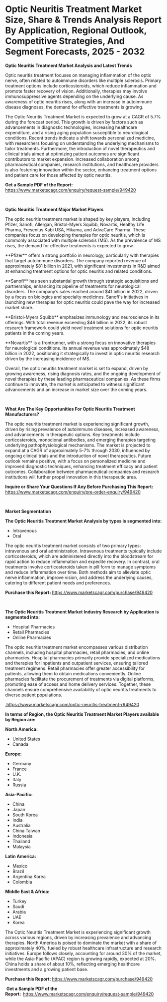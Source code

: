 <p><h1>Optic Neuritis Treatment Market Size, Share & Trends Analysis Report By Application, Regional Outlook, Competitive Strategies, And Segment Forecasts, 2025 - 2032</h1></p><p><strong>Optic Neuritis Treatment Market Analysis and Latest Trends</strong></p>
<p><p>Optic neuritis treatment focuses on managing inflammation of the optic nerve, often related to autoimmune disorders like multiple sclerosis. Primary treatment options include corticosteroids, which reduce inflammation and promote faster recovery of vision. Additionally, therapies may involve immunosuppressive agents depending on the underlying cause. As awareness of optic neuritis rises, along with an increase in autoimmune disease diagnoses, the demand for effective treatments is growing.</p><p>The Optic Neuritis Treatment Market is expected to grow at a CAGR of 5.7% during the forecast period. This growth is driven by factors such as advancements in diagnostic technologies, increasing healthcare expenditure, and a rising aging population susceptible to neurological conditions. Recent trends indicate a shift towards personalized medicine, with researchers focusing on understanding the underlying mechanisms to tailor treatments. Furthermore, the introduction of novel therapeutics and clinical trials aimed at optimizing patient outcomes are significant contributors to market expansion. Increased collaboration among pharmaceutical companies, research institutions, and healthcare providers is also fostering innovation within the sector, enhancing treatment options and patient care for those affected by optic neuritis.</p></p>
<p><strong>Get a Sample PDF of the Report:&nbsp;</strong> <a href="https://www.marketscagr.com/enquiry/request-sample/949420?utm_campaign=3044&utm_medium=2&utm_source=Github&utm_content=ia&utm_term=17042025&utm_id=optic-neuritis-treatment">https://www.marketscagr.com/enquiry/request-sample/949420</a></p>
<p>&nbsp;</p>
<p><strong>Optic Neuritis Treatment Major Market Players</strong></p>
<p><p>The optic neuritis treatment market is shaped by key players, including Pfizer, Sanofi, Allergan, Bristol-Myers Squibb, Novartis, Healthy Life Pharma, Fresenius Kabi USA, Hikama, and AdvaCare Pharma. These companies focus on developing therapies for optic neuritis, which is commonly associated with multiple sclerosis (MS). As the prevalence of MS rises, the demand for effective treatments is expected to grow.</p><p>**Pfizer** offers a strong portfolio in neurology, particularly with therapies that target autoimmune disorders. The company reported revenue of approximately $81 billion in 2021, with significant investments in R&D aimed at enhancing treatment options for optic neuritis and related conditions.</p><p>**Sanofi** has seen substantial growth through strategic acquisitions and partnerships, enhancing its pipeline of treatments for neurological disorders. The company’s sales reached around $41 billion in 2022, driven by a focus on biologics and specialty medicines. Sanofi's initiatives in launching new therapies for optic neuritis could pave the way for increased market share.</p><p>**Bristol-Myers Squibb** emphasizes immunology and neuroscience in its offerings. With total revenue exceeding $46 billion in 2022, its robust research framework could yield novel treatment solutions for optic neuritis patients in the coming years.</p><p>**Novartis** is a frontrunner, with a strong focus on innovative therapies for neurological conditions. Its annual revenue was approximately $48 billion in 2022, positioning it strategically to invest in optic neuritis research driven by the increasing incidence of MS.</p><p>Overall, the optic neuritis treatment market is set to expand, driven by growing awareness, rising diagnosis rates, and the ongoing development of novel therapies by these leading pharmaceutical companies. As these firms continue to innovate, the market is anticipated to witness significant advancements and an increase in market size over the coming years.</p></p>
<p>&nbsp;</p>
<p><strong>What Are The Key Opportunities For Optic Neuritis Treatment Manufacturers?</strong></p>
<p><p>The optic neuritis treatment market is experiencing significant growth, driven by rising prevalence of autoimmune diseases, increased awareness, and advancements in therapeutic options. Key treatments include corticosteroids, monoclonal antibodies, and emerging therapies targeting underlying pathophysiological mechanisms. The market is projected to expand at a CAGR of approximately 5-7% through 2030, influenced by ongoing clinical trials and the introduction of novel therapeutics. Future outlook remains positive, with a focus on personalized medicine and improved diagnostic techniques, enhancing treatment efficacy and patient outcomes. Collaboration between pharmaceutical companies and research institutions will further propel innovation in this therapeutic area.</p></p>
<p><strong>Inquire or Share Your Questions If Any Before Purchasing This Report:</strong> <a href="https://www.marketscagr.com/enquiry/pre-order-enquiry/949420?utm_campaign=3044&utm_medium=2&utm_source=Github&utm_content=ia&utm_term=17042025&utm_id=optic-neuritis-treatment">https://www.marketscagr.com/enquiry/pre-order-enquiry/949420</a></p>
<p>&nbsp;</p>
<p><strong>Market Segmentation</strong></p>
<p><strong>The Optic Neuritis Treatment Market Analysis by types is segmented into:</strong></p>
<p><ul><li>Intravenous</li><li>Oral</li></ul></p>
<p><p>The optic neuritis treatment market consists of two primary types: intravenous and oral administration. Intravenous treatments typically include corticosteroids, which are administered directly into the bloodstream for rapid action to reduce inflammation and expedite recovery. In contrast, oral treatments involve corticosteroids taken in pill form to manage symptoms and reduce inflammation over time. Both methods aim to alleviate optic nerve inflammation, improve vision, and address the underlying causes, catering to different patient needs and preferences.</p></p>
<p><strong>Purchase this Report:&nbsp;</strong><a href="https://www.marketscagr.com/purchase/949420?utm_campaign=3044&utm_medium=2&utm_source=Github&utm_content=ia&utm_term=17042025&utm_id=optic-neuritis-treatment">https://www.marketscagr.com/purchase/949420</a></p>
<p>&nbsp;</p>
<p><strong>The Optic Neuritis Treatment Market Industry Research by Application is segmented into:</strong></p>
<p><ul><li>Hospital Pharmacies</li><li>Retail Pharmacies</li><li>Online Pharmacies</li></ul></p>
<p><p>The optic neuritis treatment market encompasses various distribution channels, including hospital pharmacies, retail pharmacies, and online pharmacies. Hospital pharmacies primarily provide specialized medications and therapies for inpatients and outpatient services, ensuring tailored treatment regimens. Retail pharmacies offer greater accessibility for patients, allowing them to obtain medications conveniently. Online pharmacies facilitate the procurement of treatments via digital platforms, promoting ease of access and home delivery services. Together, these channels ensure comprehensive availability of optic neuritis treatments to diverse patient populations.</p></p>
<p><a href="https://www.marketscagr.com/optic-neuritis-treatment-r949420?utm_campaign=3044&utm_medium=2&utm_source=Github&utm_content=ia&utm_term=17042025&utm_id=optic-neuritis-treatment">&nbsp;https://www.marketscagr.com/optic-neuritis-treatment-r949420</a></p>
<p><strong>In terms of Region, the Optic Neuritis Treatment Market Players available by Region are:</strong></p>
<p>
    <p> <strong> North America: </strong>
        <ul>
            <li>United States</li>
            <li>Canada</li>
        </ul>
        </p> 
    <p> <strong> Europe: </strong>
        <ul>
            <li>Germany</li>
            <li>France</li>
            <li>U.K.</li>
            <li>Italy</li>
            <li>Russia</li>
        </ul>
        </p> 
    <p> <strong> Asia-Pacific: </strong>
        <ul>
            <li>China</li>
            <li>Japan</li>
            <li>South Korea</li>
            <li>India</li>
            <li>Australia</li>
            <li>China Taiwan</li>
            <li>Indonesia</li>
            <li>Thailand</li>
            <li>Malaysia</li>
        </ul>
        </p> 
    <p> <strong> Latin America: </strong>
        <ul>
            <li>Mexico</li>
            <li>Brazil</li>
            <li>Argentina Korea</li>
            <li>Colombia</li>
        </ul>
        </p> 
    <p> <strong> Middle East & Africa: </strong>
        <ul>
            <li>Turkey</li>
            <li>Saudi</li>
            <li>Arabia</li>
            <li>UAE</li>
            <li>Korea</li>
        </ul>
    </p>
    </p>
<p><p>The Optic Neuritis Treatment Market is experiencing significant growth across various regions, driven by increasing prevalence and advancing therapies. North America is poised to dominate the market with a share of approximately 40%, fueled by robust healthcare infrastructure and research initiatives. Europe follows closely, accounting for around 30% of the market, while the Asia-Pacific (APAC) region is growing rapidly, expected at 20%. China holds a share of about 10%, reflecting emerging healthcare investments and a growing patient base.</p></p>
<p><strong>Purchase this Report: </strong><a href="https://www.marketscagr.com/purchase/949420?utm_campaign=3044&utm_medium=2&utm_source=Github&utm_content=ia&utm_term=17042025&utm_id=optic-neuritis-treatment">https://www.marketscagr.com/purchase/949420</a></p>
<p>&nbsp;<strong>Get a Sample PDF of the Report:&nbsp;&nbsp;</strong><a href="https://www.marketscagr.com/enquiry/request-sample/949420?utm_campaign=3044&utm_medium=2&utm_source=Github&utm_content=ia&utm_term=17042025&utm_id=optic-neuritis-treatment">https://www.marketscagr.com/enquiry/request-sample/949420</a></p>
<p><strong></strong></p>
<p><p></p><p></p><p></p></p>